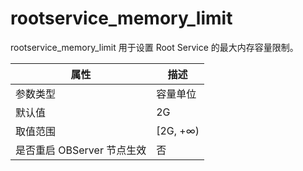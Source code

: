# rootservice_memory_limit 

rootservice_memory_limit 用于设置 Root Service 的最大内存容量限制。


|      **属性**      |  **描述**   |
|------------------|-----------|
| 参数类型             | 容量单位      |
| 默认值              | 2G        |
| 取值范围             | \[2G, +∞) |
| 是否重启 OBServer 节点生效 | 否         |



